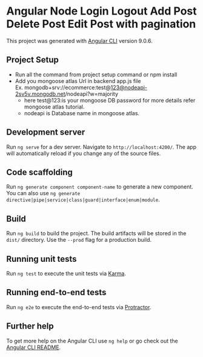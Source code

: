 # Angular Node Login Logout Add Post Delete Post Edit Post with pagination

This project was generated with [Angular CLI](https://github.com/angular/angular-cli) version 9.0.6.

## Project Setup
* Run all the command from project setup command or npm install
* Add you mongoose atlas Url in backend app.js file  
 Ex. mongodb+srv://ecommerce:test@123@nodeapi-2sv5v.mongodb.net/nodeapi?w=majority
  - here test@123:is your mongoose DB password for more details refer mongoose atlas tutorial.
  - nodeapi is Database name in mongoose atlas.


## Development server

Run `ng serve` for a dev server. Navigate to `http://localhost:4200/`. The app will automatically reload if you change any of the source files.

## Code scaffolding

Run `ng generate component component-name` to generate a new component. You can also use `ng generate directive|pipe|service|class|guard|interface|enum|module`.

## Build

Run `ng build` to build the project. The build artifacts will be stored in the `dist/` directory. Use the `--prod` flag for a production build.

## Running unit tests

Run `ng test` to execute the unit tests via [Karma](https://karma-runner.github.io).

## Running end-to-end tests

Run `ng e2e` to execute the end-to-end tests via [Protractor](http://www.protractortest.org/).

## Further help

To get more help on the Angular CLI use `ng help` or go check out the [Angular CLI README](https://github.com/angular/angular-cli/blob/master/README.md).
